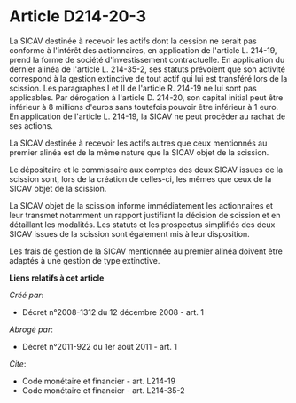 # Article D214-20-3

La SICAV destinée à recevoir les actifs dont la cession ne serait pas conforme à l'intérêt des actionnaires, en application
de l'article L. 214-19, prend la forme de société d'investissement contractuelle. En application du dernier alinéa de
l'article L. 214-35-2, ses statuts prévoient que son activité correspond à la gestion extinctive de tout actif qui lui est
transféré lors de la scission. Les paragraphes I et II de l'article R. 214-19 ne lui sont pas applicables. Par dérogation à
l'article D. 214-20, son capital initial peut être inférieur à 8 millions d'euros sans toutefois pouvoir être inférieur à 1
euro. En application de l'article L. 214-19, la SICAV ne peut procéder au rachat de ses actions. 

La SICAV destinée à recevoir les actifs autres que ceux mentionnés au premier alinéa est de la même nature que la SICAV objet
de la scission. 

Le dépositaire et le commissaire aux comptes des deux SICAV issues de la scission sont, lors de la création de celles-ci, les
mêmes que ceux de la SICAV objet de la scission. 

La SICAV objet de la scission informe immédiatement les actionnaires et leur transmet notamment un rapport justifiant la
décision de scission et en détaillant les modalités. Les statuts et les prospectus simplifiés des deux SICAV issues de la
scission sont également mis à leur disposition. 

Les frais de gestion de la SICAV mentionnée au premier alinéa doivent être adaptés à une gestion de type extinctive.

**Liens relatifs à cet article**

_Créé par_:

  - Décret n°2008-1312 du 12 décembre 2008 - art. 1

_Abrogé par_:

  - Décret n°2011-922 du 1er août 2011 - art. 1

_Cite_:

  - Code monétaire et financier - art. L214-19
  - Code monétaire et financier - art. L214-35-2
